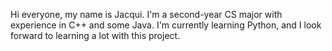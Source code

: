 Hi everyone, my name is Jacqui. I'm a second-year CS major with experience in C++ and some Java. I'm currently learning Python, and I look forward to learning a lot with this project.
